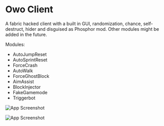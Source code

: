 # Owo Client

A fabric hacked client with a built in GUI, randomization, chance, self-destruct, hider and disguised as Phosphor mod. Other modules might be added in the future.

Modules:
- AutoJumpReset
- AutoSprintReset
- ForceCrash
- AutoWalk
- ForceGhostBlock
- AimAssist
- BlockInjector
- FakeGamemode
- Triggerbot

![App Screenshot](https://media.discordapp.net/attachments/1078510402377359380/1127419310760001607/image.png?width=444&height=671)

![App Screenshot](https://media.discordapp.net/attachments/1068234009110388757/1124494923559874600/image.png?width=331&height=103)
